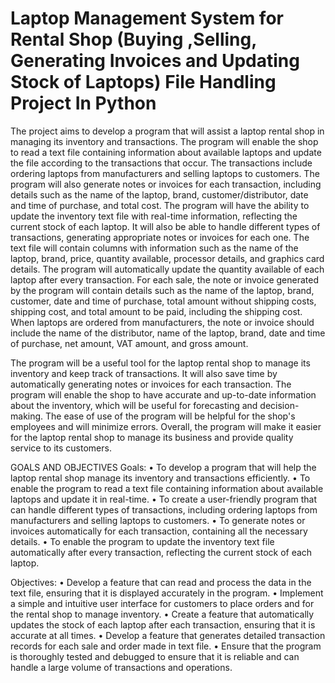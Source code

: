 # Laptop Management System for Rental Shop (Buying ,Selling, Generating Invoices and Updating Stock of Laptops) File Handling Project In Python

The project aims to develop a program that will assist a laptop rental shop in managing
its inventory and transactions. The program will enable the shop to read a text file
containing information about available laptops and update the file according to the
transactions that occur. The transactions include ordering laptops from manufacturers
and selling laptops to customers. The program will also generate notes or invoices for
each transaction, including details such as the name of the laptop, brand,
customer/distributor, date and time of purchase, and total cost.
The program will have the ability to update the inventory text file with real-time
information, reflecting the current stock of each laptop. It will also be able to handle
different types of transactions, generating appropriate notes or invoices for each one.
The text file will contain columns with information such as the name of the laptop, brand,
price, quantity available, processor details, and graphics card details. The program will
automatically update the quantity available of each laptop after every transaction.
For each sale, the note or invoice generated by the program will contain details such as
the name of the laptop, brand, customer, date and time of purchase, total amount
without shipping costs, shipping cost, and total amount to be paid, including the
shipping cost. When laptops are ordered from manufacturers, the note or invoice should
include the name of the distributor, name of the laptop, brand, date and time of
purchase, net amount, VAT amount, and gross amount.

The program will be a useful tool for the laptop rental shop to manage its inventory and
keep track of transactions. It will also save time by automatically generating notes or
invoices for each transaction. The program will enable the shop to have accurate and
up-to-date information about the inventory, which will be useful for forecasting and
decision-making. The ease of use of the program will be helpful for the shop's
employees and will minimize errors. Overall, the program will make it easier for the
laptop rental shop to manage its business and provide quality service to its customers.

GOALS AND OBJECTIVES
Goals:
• To develop a program that will help the laptop rental shop manage its inventory
and transactions efficiently.
• To enable the program to read a text file containing information about available
laptops and update it in real-time.
• To create a user-friendly program that can handle different types of transactions,
including ordering laptops from manufacturers and selling laptops to customers.
• To generate notes or invoices automatically for each transaction, containing all
the necessary details.
• To enable the program to update the inventory text file automatically after every
transaction, reflecting the current stock of each laptop.

Objectives:
• Develop a feature that can read and process the data in the text file, ensuring
that it is displayed accurately in the program.
• Implement a simple and intuitive user interface for customers to place orders and
for the rental shop to manage inventory.
• Create a feature that automatically updates the stock of each laptop after each
transaction, ensuring that it is accurate at all times.
• Develop a feature that generates detailed transaction records for each sale and
order made in text file.
• Ensure that the program is thoroughly tested and debugged to ensure that it is
reliable and can handle a large volume of transactions and operations.
